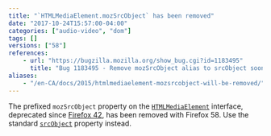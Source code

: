 ```yaml
---
title: "`HTMLMediaElement.mozSrcObject` has been removed"
date: "2017-10-24T15:57:00-04:00"
categories: ["audio-video", "dom"]
tags: []
versions: ["58"]
references:
    - url: "https://bugzilla.mozilla.org/show_bug.cgi?id=1183495"
      title: "Bug 1183495 - Remove mozSrcObject alias to srcObject soon"
aliases:
    - "/en-CA/docs/2015/htmlmediaelement-mozsrcobject-will-be-removed/"
---
```

The prefixed `mozSrcObject` property on the [`HTMLMediaElement`](https://developer.mozilla.org/docs/Web/API/HTMLMediaElement) interface, deprecated since [Firefox 42](https://www.fxsitecompat.com/en-CA/docs/2015/htmlmediaelement-srcobject-has-been-unprefixed/), has been removed with Firefox 58. Use the standard [`srcObject`](https://developer.mozilla.org/docs/Web/API/HTMLMediaElement/srcObject) property instead.
